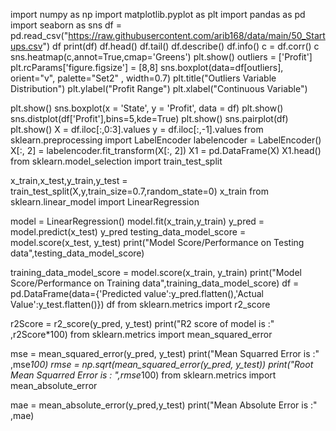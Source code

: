 import numpy as np
import matplotlib.pyplot as plt
import pandas as pd
import seaborn as sns
df = pd.read_csv("https://raw.githubusercontent.com/arib168/data/main/50_Startups.csv")
df
print(df)
df.head()
df.tail()
df.describe()
df.info()
c = df.corr()
c
sns.heatmap(c,annot=True,cmap='Greens')
plt.show()
outliers = ['Profit']
plt.rcParams['figure.figsize'] = [8,8]
sns.boxplot(data=df[outliers], orient="v", palette="Set2" , width=0.7) 
plt.title("Outliers Variable Distribution")
plt.ylabel("Profit Range")
plt.xlabel("Continuous Variable")

plt.show()
sns.boxplot(x = 'State', y = 'Profit', data = df)
plt.show()
sns.distplot(df['Profit'],bins=5,kde=True)
plt.show()
sns.pairplot(df)
plt.show()
X = df.iloc[:,0:3].values
y = df.iloc[:,-1].values
from sklearn.preprocessing import LabelEncoder
labelencoder = LabelEncoder()
X[:, 2] = labelencoder.fit_transform(X[:, 2])
X1 = pd.DataFrame(X)
X1.head()
from sklearn.model_selection import train_test_split

x_train,x_test,y_train,y_test = train_test_split(X,y,train_size=0.7,random_state=0)
x_train
from sklearn.linear_model import LinearRegression

model = LinearRegression()
model.fit(x_train,y_train)
y_pred = model.predict(x_test)
y_pred
testing_data_model_score = model.score(x_test, y_test)
print("Model Score/Performance on Testing data",testing_data_model_score)

training_data_model_score = model.score(x_train, y_train)
print("Model Score/Performance on Training data",training_data_model_score)
df = pd.DataFrame(data={'Predicted value':y_pred.flatten(),'Actual Value':y_test.flatten()})
df
from sklearn.metrics import r2_score

r2Score = r2_score(y_pred, y_test)
print("R2 score of model is :" ,r2Score*100)
from sklearn.metrics import mean_squared_error

mse = mean_squared_error(y_pred, y_test)
print("Mean Squarred Error is :" ,mse*100)
rmse = np.sqrt(mean_squared_error(y_pred, y_test))
print("Root Mean Squarred Error is : ",rmse*100)
from sklearn.metrics import mean_absolute_error

mae = mean_absolute_error(y_pred,y_test)
print("Mean Absolute Error is :" ,mae)
